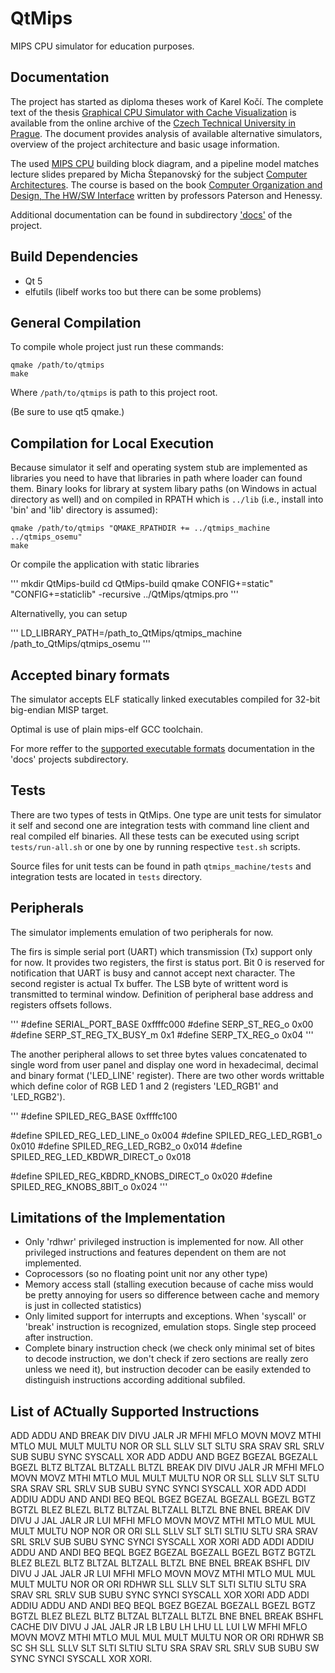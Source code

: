 QtMips
======
MIPS CPU simulator for education purposes.

Documentation
-------------
The project has started as diploma theses work of Karel Kočí.
The complete text of the thesis [Graphical CPU Simulator with
Cache Visualization](https://dspace.cvut.cz/bitstream/handle/10467/76764/F3-DP-2018-Koci-Karel-diploma.pdf)
is available from the online archive of
the [Czech Technical University in Prague](https://www.cvut.cz/).
The document provides analysis of available alternative simulators,
overview of the project architecture and basic usage
information.

The used [MIPS CPU](https://en.wikipedia.org/wiki/MIPS_architecture) building block diagram,
and a pipeline model matches lecture slides prepared by Micha Štepanovský for the subject
[Computer Architectures](https://cw.fel.cvut.cz/wiki/courses/b35apo/start).
The course is based on the book  [Computer Organization and Design, The HW/SW Interface](https://www.elsevier.com/books/computer-organization-and-design-mips-edition/patterson/978-0-12-407726-3) written by
professors Paterson and Henessy.

Additional documentation can be found in subdirectory ['docs'](docs)
of the project.

Build Dependencies
------------------
* Qt 5
* elfutils (libelf works too but there can be some problems)

General Compilation
-------------------
To compile whole project just run these commands:
```
qmake /path/to/qtmips
make
```
Where `/path/to/qtmips` is path to this project root.

(Be sure to use qt5 qmake.)

Compilation for Local Execution
-------------------------------
Because simulator it self and operating system stub are implemented as libraries you
need to have that libraries in path where loader can found them. Binary looks for library
at system libary paths (on Windows in actual directory as well) and on compiled in
RPATH which is `../lib` (i.e., install into 'bin' and 'lib' directory is assumed):

```
qmake /path/to/qtmips "QMAKE_RPATHDIR += ../qtmips_machine ../qtmips_osemu"
make
```

Or compile the application with static libraries

'''
mkdir QtMips-build
cd QtMips-build
qmake CONFIG+=static" "CONFIG+=staticlib" -recursive ../QtMips/qtmips.pro
'''

Alternativelly, you can setup

'''
LD_LIBRARY_PATH=/path_to_QtMips/qtmips_machine /path_to_QtMips/qtmips_osemu
'''

Accepted binary formats
------------------------
The simulator accepts ELF statically linked executables
compiled for 32-bit big-endian MISP target.

Optimal is use of plain mips-elf GCC toolchain.

For more reffer to the [supported executable formats](docs/exec-formats-and-tools.md)
documentation in the 'docs' projects subdirectory.

Tests
-----
There are two types of tests in QtMips. One type are unit tests for simulator it
self and second one are integration tests with command line client and real
compiled elf binaries. All these tests can be executed using script
`tests/run-all.sh` or one by one by running respective `test.sh` scripts.

Source files for unit tests can be found in path `qtmips_machine/tests` and
integration tests are located in `tests` directory.

Peripherals
-----------

The simulator implements emulation of two peripherals for now.

The firs is simple serial port (UART) which transmission
(Tx) support only for now. It provides two registers, the
first is status port. Bit 0 is reserved for notification
that UART is busy and cannot accept next character.
The second register is actual Tx buffer. The LSB byte
of writtent word is transmitted to terminal window.
Definition of peripheral base address and registers
offsets follows.

'''
#define SERIAL_PORT_BASE   0xffffc000
#define SERP_ST_REG_o            0x00
#define SERP_ST_REG_TX_BUSY_m     0x1
#define SERP_TX_REG_o            0x04
'''

The another peripheral allows to set three bytes values
concatenated to single word from user panel and
display one word in hexadecimal, decimal and binary
format ('LED_LINE' register). There are two other
words writtable which define color of RGB LED 1 and 2
(registers 'LED_RGB1' and 'LED_RGB2').

'''
#define SPILED_REG_BASE    0xffffc100

#define SPILED_REG_LED_LINE_o           0x004
#define SPILED_REG_LED_RGB1_o           0x010
#define SPILED_REG_LED_RGB2_o           0x014
#define SPILED_REG_LED_KBDWR_DIRECT_o   0x018

#define SPILED_REG_KBDRD_KNOBS_DIRECT_o 0x020
#define SPILED_REG_KNOBS_8BIT_o         0x024
'''

Limitations of the Implementation
---------------------------------
* Only 'rdhwr' privileged instruction is implemented for now. All other privileged
  instructions and features dependent on them are not implemented.
* Coprocessors (so no floating point unit nor any other type)
* Memory access stall (stalling execution because of cache miss would be pretty
  annoying for users so difference between cache and memory is just in collected
  statistics)
* Only limited support for interrupts and exceptions. When 'syscall' or 'break'
  instruction is recognized, emulation stops. Single step proceed after instruction.
* Complete binary instruction check (we check only minimal set of bites to decode
  instruction, we don't check if zero sections are really zero unless we need it),
  but instruction decoder can be easily extended to distinguish instructions
  according additional subfiled.
  
List of ACtually Supported Instructions
---------------------------------------
ADD ADDU AND BREAK DIV DIVU JALR JR MFHI MFLO MOVN MOVZ MTHI MTLO MUL MULT MULTU NOR OR SLL SLLV SLT SLTU SRA SRAV SRL SRLV SUB SUBU SYNC SYSCALL XOR ADD ADDU AND BGEZ BGEZAL BGEZALL BGEZL BLTZ BLTZAL BLTZALL BLTZL BREAK DIV DIVU JALR JR MFHI MFLO MOVN MOVZ MTHI MTLO MUL MULT MULTU NOR OR SLL SLLV SLT SLTU SRA SRAV SRL SRLV SUB SUBU SYNC SYNCI SYSCALL XOR ADD ADDI ADDIU ADDU AND ANDI BEQ BEQL BGEZ BGEZAL BGEZALL BGEZL BGTZ BGTZL BLEZ BLEZL BLTZ BLTZAL BLTZALL BLTZL BNE BNEL BREAK DIV DIVU J JAL JALR JR LUI MFHI MFLO MOVN MOVZ MTHI MTLO MUL MUL MULT MULTU NOP NOR OR ORI SLL SLLV SLT SLTI SLTIU SLTU SRA SRAV SRL SRLV SUB SUBU SYNC SYNCI SYSCALL XOR XORI ADD ADDI ADDIU ADDU AND ANDI BEQ BEQL BGEZ BGEZAL BGEZALL BGEZL BGTZ BGTZL BLEZ BLEZL BLTZ BLTZAL BLTZALL BLTZL BNE BNEL BREAK BSHFL DIV DIVU J JAL JALR JR LUI MFHI MFLO MOVN MOVZ MTHI MTLO MUL MUL MULT MULTU NOR OR ORI RDHWR SLL SLLV SLT SLTI SLTIU SLTU SRA SRAV SRL SRLV SUB SUBU SYNC SYNCI SYSCALL XOR XORI ADD ADDI ADDIU ADDU AND ANDI BEQ BEQL BGEZ BGEZAL BGEZALL BGEZL BGTZ BGTZL BLEZ BLEZL BLTZ BLTZAL BLTZALL BLTZL BNE BNEL BREAK BSHFL CACHE DIV DIVU J JAL JALR JR LB LBU LH LHU LL LUI LW MFHI MFLO MOVN MOVZ MTHI MTLO MUL MUL MULT MULTU NOR OR ORI RDHWR SB SC SH SLL SLLV SLT SLTI SLTIU SLTU SRA SRAV SRL SRLV SUB SUBU SW SYNC SYNCI SYSCALL XOR XORI.
